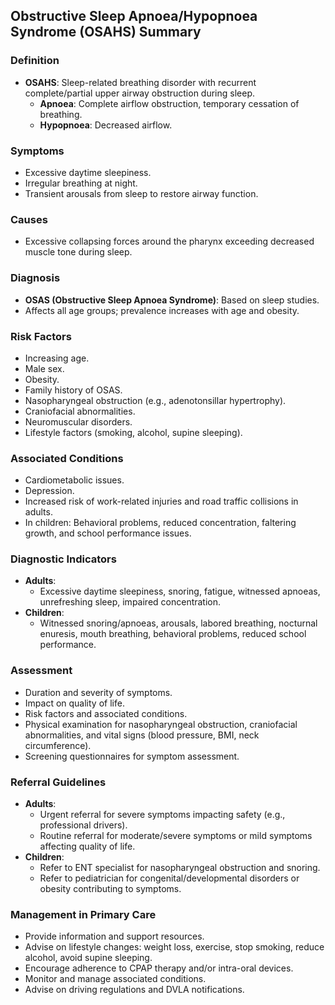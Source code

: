## Obstructive Sleep Apnoea/Hypopnoea Syndrome (OSAHS) Summary

### Definition
- **OSAHS**: Sleep-related breathing disorder with recurrent complete/partial upper airway obstruction during sleep.
  - **Apnoea**: Complete airflow obstruction, temporary cessation of breathing.
  - **Hypopnoea**: Decreased airflow.

### Symptoms
- Excessive daytime sleepiness.
- Irregular breathing at night.
- Transient arousals from sleep to restore airway function.

### Causes
- Excessive collapsing forces around the pharynx exceeding decreased muscle tone during sleep.

### Diagnosis
- **OSAS (Obstructive Sleep Apnoea Syndrome)**: Based on sleep studies.
- Affects all age groups; prevalence increases with age and obesity.

### Risk Factors
- Increasing age.
- Male sex.
- Obesity.
- Family history of OSAS.
- Nasopharyngeal obstruction (e.g., adenotonsillar hypertrophy).
- Craniofacial abnormalities.
- Neuromuscular disorders.
- Lifestyle factors (smoking, alcohol, supine sleeping).

### Associated Conditions
- Cardiometabolic issues.
- Depression.
- Increased risk of work-related injuries and road traffic collisions in adults.
- In children: Behavioral problems, reduced concentration, faltering growth, and school performance issues.

### Diagnostic Indicators
- **Adults**: 
  - Excessive daytime sleepiness, snoring, fatigue, witnessed apnoeas, unrefreshing sleep, impaired concentration.
- **Children**: 
  - Witnessed snoring/apnoeas, arousals, labored breathing, nocturnal enuresis, mouth breathing, behavioral problems, reduced school performance.

### Assessment
- Duration and severity of symptoms.
- Impact on quality of life.
- Risk factors and associated conditions.
- Physical examination for nasopharyngeal obstruction, craniofacial abnormalities, and vital signs (blood pressure, BMI, neck circumference).
- Screening questionnaires for symptom assessment.

### Referral Guidelines
- **Adults**: 
  - Urgent referral for severe symptoms impacting safety (e.g., professional drivers).
  - Routine referral for moderate/severe symptoms or mild symptoms affecting quality of life.
- **Children**: 
  - Refer to ENT specialist for nasopharyngeal obstruction and snoring.
  - Refer to pediatrician for congenital/developmental disorders or obesity contributing to symptoms.

### Management in Primary Care
- Provide information and support resources.
- Advise on lifestyle changes: weight loss, exercise, stop smoking, reduce alcohol, avoid supine sleeping.
- Encourage adherence to CPAP therapy and/or intra-oral devices.
- Monitor and manage associated conditions.
- Advise on driving regulations and DVLA notifications.